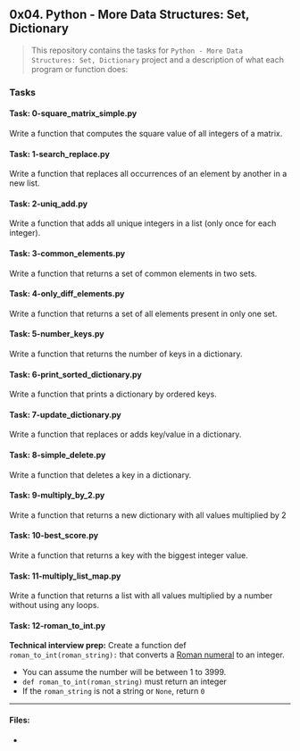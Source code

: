 ## 0x04. Python - More Data Structures: Set, Dictionary

> This repository contains the tasks for `Python - More Data Structures: Set, Dictionary` project and a description of what each program or function does:

### Tasks

#### Task: 0-square_matrix_simple.py
Write a function that computes the square value of all integers of a matrix.

#### Task: 1-search_replace.py
Write a function that replaces all occurrences of an element by another in a new list.

#### Task: 2-uniq_add.py
Write a function that adds all unique integers in a list (only once for each integer).

#### Task: 3-common_elements.py
Write a function that returns a set of common elements in two sets.

#### Task: 4-only_diff_elements.py
Write a function that returns a set of all elements present in only one set.

#### Task: 5-number_keys.py
Write a function that returns the number of keys in a dictionary.

#### Task: 6-print_sorted_dictionary.py
Write a function that prints a dictionary by ordered keys.

#### Task: 7-update_dictionary.py
Write a function that replaces or adds key/value in a dictionary.

#### Task: 8-simple_delete.py
Write a function that deletes a key in a dictionary.

#### Task: 9-multiply_by_2.py
Write a function that returns a new dictionary with all values multiplied by 2

#### Task: 10-best_score.py
Write a function that returns a key with the biggest integer value.

#### Task: 11-multiply_list_map.py
Write a function that returns a list with all values multiplied by a number without using any loops.

#### Task: 12-roman_to_int.py
**Technical interview prep:** 
Create a function def `roman_to_int(roman_string):` that converts a [Roman numeral](https://alx-intranet.hbtn.io/rltoken/oSuwqUrL0BL_hi4VqVvs_g) to an integer.
* You can assume the number will be between 1 to 3999.
* `def roman_to_int(roman_string)` must return an integer
* If the `roman_string` is not a string or `None`, return `0`


___

#### Files:

* []()


